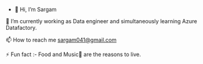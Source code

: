- 👋 Hi, I’m Sargam 

🌱 I’m currently working as Data engineer and simultaneously learning Azure Datafactory.

📫 How to reach me sargam041@gmail.com

⚡ Fun fact :- Food and Music🎵 are the reasons to live.
